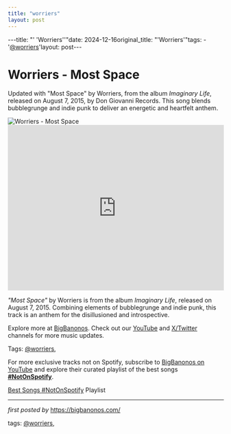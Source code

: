 ```yaml
---
title: "worriers"
layout: post
---
```

---title: "' 'Worriers''"date: 2024-12-16original_title: "'Worriers'"tags:  - '[@worriers](/tags/worriers/)'layout: post---<!-- Title of the Post --><h1 >Worriers - Most Space</h1> <!-- Introductory Text --><p >Updated with "Most Space" by Worriers, from the album *Imaginary Life*, released on August 7, 2015, by Don Giovanni Records. This song blends bubblegrunge and indie punk to deliver an energetic and heartfelt anthem.</p> <!-- Featured Image --><div > <img src="https://www.rookiemag.com/wp-content/uploads/2015/08/1438626803IMG_3962.jpg" alt="Worriers - Most Space" /></div> <!-- YouTube Video Embed --><div > <iframe width="100%" height="385" src="https://www.youtube.com/embed/jyjEQkVMbMg" title="Worriers - Most Space | Music Video" frameborder="0" allow="accelerometer; autoplay; clipboard-write; encrypted-media; gyroscope; picture-in-picture; web-share" referrerpolicy="strict-origin-when-cross-origin" allowfullscreen></iframe></div> <!-- Song Information --><div > <p><em>"Most Space"</em> by Worriers is from the album *Imaginary Life*, released on August 7, 2015. Combining elements of bubblegrunge and indie punk, this track is an anthem for the disillusioned and introspective.</p></div> <!-- Footer Links --><div > <p>Explore more at <a href="https://bigbanonos.com/" target="_blank">BigBanonos</a>. Check out our <a href="https://www.youtube.com/[@BigBanonos](/tags/BigBanonos/)" target="_blank">YouTube</a> and <a href="https://x.com/bigbanonos" target="_blank">X/Twitter</a> channels for more music updates.</p></div> <!-- Tags --><p >Tags: [@worriers](/tags/worriers/),</p><!--Subscribe and Playlist Links--><div>    <p>For more exclusive tracks not on Spotify, subscribe to <a href="https://www.youtube.com/[@BigBanonos](/tags/BigBanonos/)" target="_blank">BigBanonos on YouTube</a> and explore their curated playlist of the best songs <strong>[#NotOnSpotify](/tags/NotOnSpotify/)</strong>.</p>    <p><a href="https://www.youtube.com/playlist?list=PLtuNtuTatqI0kFahUCbtbfenC_ET5O_tr" target="_blank">Best Songs [#NotOnSpotify](/tags/NotOnSpotify/) Playlist<br /></a></p></div><hr /><p><em>first posted by</em> <a href="https://bigbanonos.com/" rel="noopener" target="_new">https://bigbanonos.com/</a></p><p>tags: [@worriers](/tags/worriers/),</p>